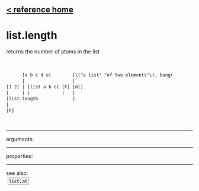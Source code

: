 [< reference home](ceammc_lib.html)
---

# list.length


returns the number of atoms in the list

```


      [a b c d e(        [\("a list" "of two elements"\), bang(
      |                  |
[1 2( | [list a b c( [F] [ml]
|     | |            |   |
[list.length             ]
|
[F]

            
```

---
arguments:


---
properties:


---
see also:<br>
[![list.at](img/object_list.at.png)](list.at.html)
